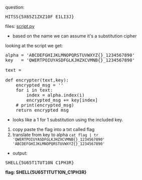 
question:
<pre>
HITSS{5X65Z1ZXZ10F_E1LI3J}
</pre>
files: [script.py](script(4).py)
- based on the name we can assume it's a substitution cipher

looking at the script we get:
<pre>
alpha = 'ABCDEFGHIJKLMNOPQRSTUVWXYZ{}_1234567890'
key   = 'QWERTPOIUYASDFGLKJHZXCVMNB{}_1234567890'

text = <flag>

def encrypter(text,key):
    encrypted_msg = ''
    for i in text:
        index = alpha.index(i)
        encrypted_msg += key[index]
    # print(encrypted_msg)
    return encrypted_msg
</pre>

- looks like a 1 for 1 substitution using the included key.

1) copy paste the flag into a txt called flag
2) translate from key to alpha `cat flag | tr 'QWERTPOIUYASDFGLKJHZXCVMNB{}_1234567890' 'ABCDEFGHIJKLMNOPQRSTUVWXYZ{}_1234567890'
`
- output:
<pre>
SHELL{5U65T1TUT10N_C1PH3R} 
</pre>
**flag: SHELL{5U65T1TUT10N_C1PH3R}**

